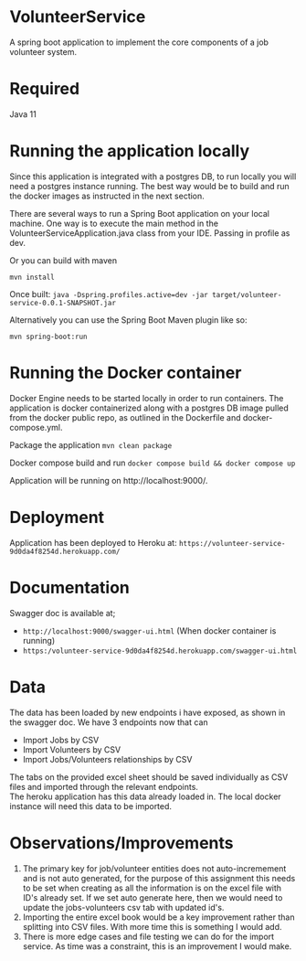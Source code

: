 # VolunteerService

A spring boot application to implement the core components of a job volunteer system.

# Required

Java 11

# Running the application locally

Since this application is integrated with a postgres DB, to run locally you will need a postgres instance running. The
best way would be to build and run the docker images as instructed in the next section.

There are several ways to run a Spring Boot application on your local machine. One way is to execute the main method in
the VolunteerServiceApplication.java class from your IDE. Passing in profile as dev.

Or you can build with maven

```mvn install```

Once built:
```java -Dspring.profiles.active=dev -jar target/volunteer-service-0.0.1-SNAPSHOT.jar```

Alternatively you can use the Spring Boot Maven plugin like so:

```mvn spring-boot:run```

# Running the Docker container
Docker Engine needs to be started locally in order to run containers.
The application is docker containerized along with a postgres DB image pulled from the docker public repo, as outlined
in the Dockerfile and docker-compose.yml.

Package the application
```mvn clean package```

Docker compose build and run
```docker compose build && docker compose up```

Application will be running on http://localhost:9000/.

# Deployment

Application has been deployed to Heroku at:
```https://volunteer-service-9d0da4f8254d.herokuapp.com/```

# Documentation

Swagger doc is available at;</br>

- ```http://localhost:9000/swagger-ui.html``` (When docker container is running) </br>
- ```https:/volunteer-service-9d0da4f8254d.herokuapp.com/swagger-ui.html```

# Data

The data has been loaded by new endpoints i have exposed, as shown in the swagger doc. We have 3 endpoints now that can

- Import Jobs by CSV
- Import Volunteers by CSV
- Import Jobs/Volunteers relationships by CSV

The tabs on the provided excel sheet should be saved individually as CSV files and imported through the relevant
endpoints.</br>
The heroku application has this data already loaded in. The local docker instance will need this data to be imported.

# Observations/Improvements
1) The primary key for job/volunteer entities does not auto-incremement and is not auto generated, for the purpose of this assignment this needs to be set when creating as all the information is on the excel file with ID's already set. If we set auto generate here, then we would need to update the jobs-volunteers csv tab with updated id's.
2) Importing the entire excel book would be a key improvement rather than splitting into CSV files. With more time this is something I would add.
3) There is more edge cases and file testing we can do for the import service. As time was a constraint, this is an improvement I would make.


